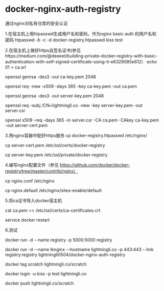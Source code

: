 docker-nginx-auth-registry
==========================

通过nginx对私有仓库的安全认证

1.在宿主机上用htpasswd生成用户名和密码，作为nginx basic auth 的用户名和密码
htpasswd -b -c -d docker-registry.htpasswd kiss test

2.在宿主机上做好https自签名证书(参见https://medium.com/@deeeet/building-private-docker-registry-with-basic-authentication-with-self-signed-certificate-using-it-e6329085e612）
echo 01 > ca.srl

openssl genrsa -des3 -out ca-key.pem 2048 

openssl req -new -x509 -days 365 -key ca-key.pem -out ca.pem


openssl genrsa -des3 -out server-key.pem 2048

openssl req -subj /CN=lightningli.co -new -key server-key.pem -out server.csr

openssl x509 -req -days 365 -in server.csr -CA ca.pem -CAkey ca-key.pem -out server-cert.pem 


3.用nginx容器中配好https服务
cp docker-registry.htpasswd /etc/nginx/

cp server-cert.pem /etc/ssl/certs/docker-registry

cp server-key.pem /etc/ssl/private/docker-registry


4.编写nginx配置文件（参见 https://github.com/docker/docker-registry/tree/master/contrib/nginx）

cp nginx.conf /etc/nginx

cp nginx.default /etc/nginx/sites-enable/default


5.将ca证书导入docker宿主机

cat ca.pem >> /etc/ssl/certs/ca-certificates.crt

service docker restart


6.测试

docker run -d --name registry -p 5000:5000 registry

docker run -d --name lknginx --hostname lightningli.co -p 443:443 --link registry:registry
lightningli0504/docker-nginx-auth-registry

docker tag scratch lightningli.co/scratch 

docker login -u kiss -p test lightningli.co

docker push lightningli.co/scratch


